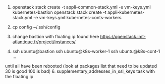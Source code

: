 1. openstack stack create -t appli-common-stack.yml -e vm-keys.yml kubernetes-bastion
openstack stack create -t appli-kubernetes-stack.yml -e vm-keys.yml kubernetes-conts-workers

2. cp config ~/.ssh/config
3. change bastion with floating ip found here https://openstack.imt-atlantique.fr/project/instances/
4. ssh ubuntu@bastion
ssh ubuntu@k8s-worker-1
ssh ubuntu@k8s-cont-1
...

until all have been rebooted (look at packages list that need to be updated 30 is good 100 is bad)
6. supplementary_addresses_in_ssl_keys task with the floating ip





